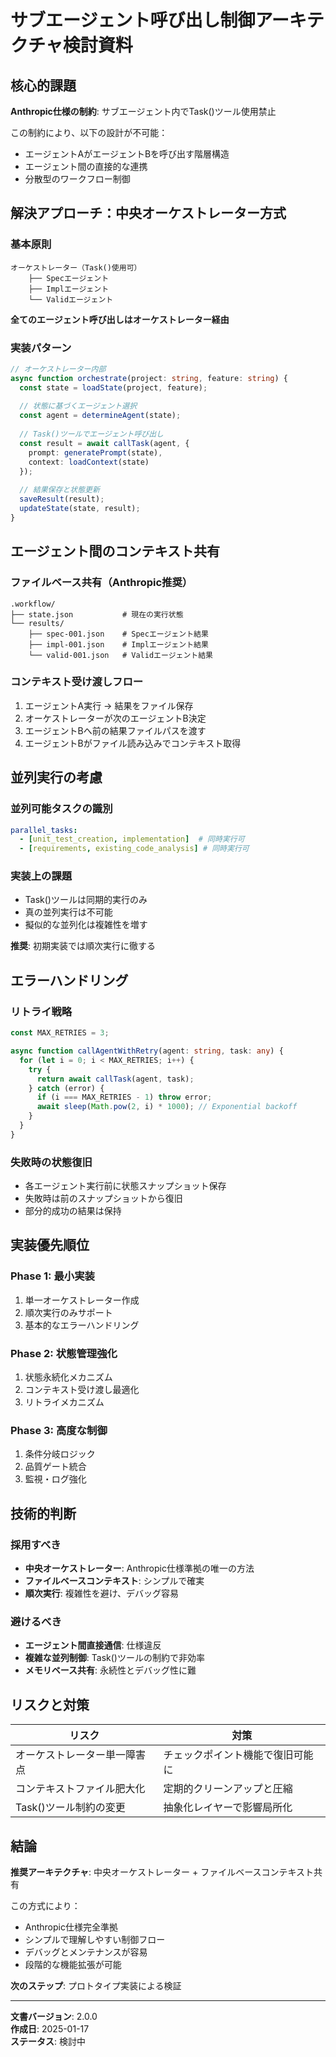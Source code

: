 # サブエージェント呼び出し制御アーキテクチャ検討資料

## 核心的課題

**Anthropic仕様の制約**: サブエージェント内でTask()ツール使用禁止

この制約により、以下の設計が不可能：
- エージェントAがエージェントBを呼び出す階層構造
- エージェント間の直接的な連携
- 分散型のワークフロー制御

## 解決アプローチ：中央オーケストレーター方式

### 基本原則
```
オーケストレーター（Task()使用可）
    ├── Specエージェント
    ├── Implエージェント  
    └── Validエージェント
```

**全てのエージェント呼び出しはオーケストレーター経由**

### 実装パターン

```typescript
// オーケストレーター内部
async function orchestrate(project: string, feature: string) {
  const state = loadState(project, feature);
  
  // 状態に基づくエージェント選択
  const agent = determineAgent(state);
  
  // Task()ツールでエージェント呼び出し
  const result = await callTask(agent, {
    prompt: generatePrompt(state),
    context: loadContext(state)
  });
  
  // 結果保存と状態更新
  saveResult(result);
  updateState(state, result);
}
```

## エージェント間のコンテキスト共有

### ファイルベース共有（Anthropic推奨）
```
.workflow/
├── state.json           # 現在の実行状態
└── results/
    ├── spec-001.json    # Specエージェント結果
    ├── impl-001.json    # Implエージェント結果
    └── valid-001.json   # Validエージェント結果
```

### コンテキスト受け渡しフロー
1. エージェントA実行 → 結果をファイル保存
2. オーケストレーターが次のエージェントB決定
3. エージェントBへ前の結果ファイルパスを渡す
4. エージェントBがファイル読み込みでコンテキスト取得

## 並列実行の考慮

### 並列可能タスクの識別
```yaml
parallel_tasks:
  - [unit_test_creation, implementation]  # 同時実行可
  - [requirements, existing_code_analysis] # 同時実行可
```

### 実装上の課題
- Task()ツールは同期的実行のみ
- 真の並列実行は不可能
- 擬似的な並列化は複雑性を増す

**推奨**: 初期実装では順次実行に徹する

## エラーハンドリング

### リトライ戦略
```typescript
const MAX_RETRIES = 3;

async function callAgentWithRetry(agent: string, task: any) {
  for (let i = 0; i < MAX_RETRIES; i++) {
    try {
      return await callTask(agent, task);
    } catch (error) {
      if (i === MAX_RETRIES - 1) throw error;
      await sleep(Math.pow(2, i) * 1000); // Exponential backoff
    }
  }
}
```

### 失敗時の状態復旧
- 各エージェント実行前に状態スナップショット保存
- 失敗時は前のスナップショットから復旧
- 部分的成功の結果は保持

## 実装優先順位

### Phase 1: 最小実装
1. 単一オーケストレーター作成
2. 順次実行のみサポート
3. 基本的なエラーハンドリング

### Phase 2: 状態管理強化
1. 状態永続化メカニズム
2. コンテキスト受け渡し最適化
3. リトライメカニズム

### Phase 3: 高度な制御
1. 条件分岐ロジック
2. 品質ゲート統合
3. 監視・ログ強化

## 技術的判断

### 採用すべき
- **中央オーケストレーター**: Anthropic仕様準拠の唯一の方法
- **ファイルベースコンテキスト**: シンプルで確実
- **順次実行**: 複雑性を避け、デバッグ容易

### 避けるべき
- **エージェント間直接通信**: 仕様違反
- **複雑な並列制御**: Task()ツールの制約で非効率
- **メモリベース共有**: 永続性とデバッグ性に難

## リスクと対策

| リスク | 対策 |
|--------|------|
| オーケストレーター単一障害点 | チェックポイント機能で復旧可能に |
| コンテキストファイル肥大化 | 定期的クリーンアップと圧縮 |
| Task()ツール制約の変更 | 抽象化レイヤーで影響局所化 |

## 結論

**推奨アーキテクチャ**: 中央オーケストレーター + ファイルベースコンテキスト共有

この方式により：
- Anthropic仕様完全準拠
- シンプルで理解しやすい制御フロー
- デバッグとメンテナンスが容易
- 段階的な機能拡張が可能

**次のステップ**: プロトタイプ実装による検証

---

**文書バージョン**: 2.0.0  
**作成日**: 2025-01-17  
**ステータス**: 検討中